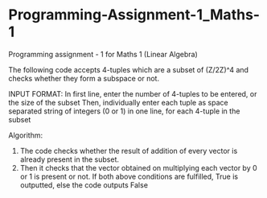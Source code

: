 # Programming-Assignment-1_Maths-1
Programming assignment - 1 for Maths 1 (Linear Algebra)

The following code accepts 4-tuples which are a subset of (Z/2Z)^4 and checks whether they form a subspace or not.

INPUT FORMAT:
In first line, enter the number of 4-tuples to be entered, or the size of the subset
Then, individually enter each tuple as space separated string of integers (0 or 1) in one line, for each 4-tuple in the subset

Algorithm:
1) The code checks whether the result of addition of every vector is already present in the subset.
2) Then it checks that the vector obtained on multiplying each vector by 0 or 1 is present or not.
If both above conditions are fulfilled, True is outputted, else the code outputs False

